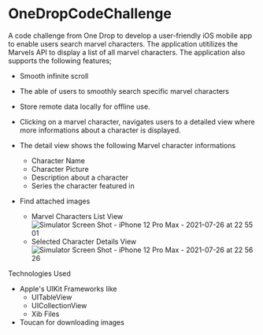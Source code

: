 # OneDropCodeChallenge
A code challenge from One Drop to develop a user-friendly iOS mobile app to enable users search marvel characters. 
The application utitilizes the Marvels API to display a list of all marvel characters. 
The application also supports the following features; 
- Smooth infinite scroll
- The able of users to smoothly search specific marvel characters
- Store remote data locally for offline use. 
- Clicking on a marvel character, navigates users to a detailed view where more informations about a character is displayed. 
- The detail view shows the following Marvel character informations
    - Character Name 
    - Character Picture 
    - Description about a character 
    - Series the character featured in

- Find attached images 
    - Marvel Characters List View
![Simulator Screen Shot - iPhone 12 Pro Max - 2021-07-26 at 22 55 01](https://user-images.githubusercontent.com/43887215/127102921-d36c12c1-050e-4cd8-806d-2331ba30f15a.png)
   - Selected Character Details View 
 ![Simulator Screen Shot - iPhone 12 Pro Max - 2021-07-26 at 22 56 26](https://user-images.githubusercontent.com/43887215/127103089-aff0cea2-9363-4ad8-93bc-69314e544dae.png)
 
 Technologies Used 
 - Apple's UIKit Frameworks like 
    - UITableView 
    - UICollectionView 
    - Xib Files
- Toucan for downloading images 



   
  

